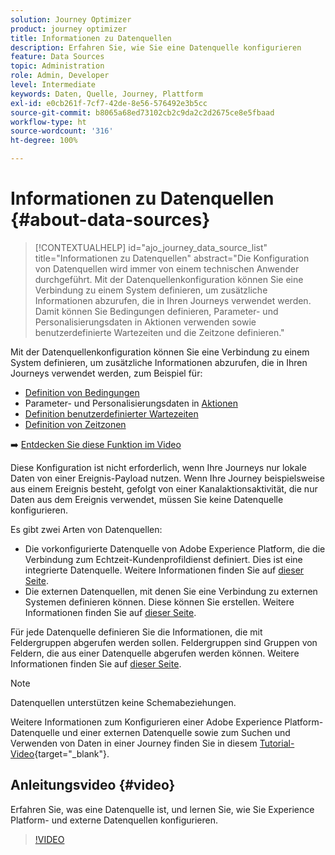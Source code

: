 ```yaml
---
solution: Journey Optimizer
product: journey optimizer
title: Informationen zu Datenquellen
description: Erfahren Sie, wie Sie eine Datenquelle konfigurieren
feature: Data Sources
topic: Administration
role: Admin, Developer
level: Intermediate
keywords: Daten, Quelle, Journey, Plattform
exl-id: e0cb261f-7cf7-42de-8e56-576492e3b5cc
source-git-commit: b8065a68ed73102cb2c9da2c2d2675ce8e5fbaad
workflow-type: ht
source-wordcount: '316'
ht-degree: 100%

---
```


# Informationen zu Datenquellen {#about-data-sources}

>[!CONTEXTUALHELP]
>id="ajo_journey_data_source_list"
>title="Informationen zu Datenquellen"
>abstract="Die Konfiguration von Datenquellen wird immer von einem technischen Anwender durchgeführt. Mit der Datenquellenkonfiguration können Sie eine Verbindung zu einem System definieren, um zusätzliche Informationen abzurufen, die in Ihren Journeys verwendet werden. Damit können Sie Bedingungen definieren, Parameter- und Personalisierungsdaten in Aktionen verwenden sowie benutzerdefinierte Wartezeiten und die Zeitzone definieren."

Mit der Datenquellenkonfiguration können Sie eine Verbindung zu einem System definieren, um zusätzliche Informationen abzurufen, die in Ihren Journeys verwendet werden, zum Beispiel für:

* [Definition von Bedingungen](../building-journeys/condition-activity.md)
* Parameter- und Personalisierungsdaten in [Aktionen](../action/action.md)
* [Definition benutzerdefinierter Wartezeiten](../building-journeys/wait-activity.md#custom)
* [Definition von Zeitzonen](../building-journeys/timezone-management.md)

➡️ [Entdecken Sie diese Funktion im Video](#video)

Diese Konfiguration ist nicht erforderlich, wenn Ihre Journeys nur lokale Daten von einer Ereignis-Payload nutzen. Wenn Ihre Journey beispielsweise aus einem Ereignis besteht, gefolgt von einer Kanalaktionsaktivität, die nur Daten aus dem Ereignis verwendet, müssen Sie keine Datenquelle konfigurieren.

Es gibt zwei Arten von Datenquellen:

* Die vorkonfigurierte Datenquelle von Adobe Experience Platform, die die Verbindung zum Echtzeit-Kundenprofildienst definiert. Dies ist eine integrierte Datenquelle. Weitere Informationen finden Sie auf [dieser Seite](../datasource/adobe-experience-platform-data-source.md).
* Die externen Datenquellen, mit denen Sie eine Verbindung zu externen Systemen definieren können. Diese können Sie erstellen. Weitere Informationen finden Sie auf [dieser Seite](../datasource/external-data-sources.md).

Für jede Datenquelle definieren Sie die Informationen, die mit Feldergruppen abgerufen werden sollen. Feldergruppen sind Gruppen von Feldern, die aus einer Datenquelle abgerufen werden können. Weitere Informationen finden Sie auf [dieser Seite](../datasource/configure-data-sources.md#define-field-groups).

>[!NOTE]
>
>Datenquellen unterstützen keine Schemabeziehungen.

Weitere Informationen zum Konfigurieren einer Adobe Experience Platform-Datenquelle und einer externen Datenquelle sowie zum Suchen und Verwenden von Daten in einer Journey finden Sie in diesem [Tutorial-Video](https://experienceleague.adobe.com/docs/journey-optimizer-learn/tutorials/journey-configuration/configure-data-sources.html?lang=de){target="_blank"}.

## Anleitungsvideo {#video}

Erfahren Sie, was eine Datenquelle ist, und lernen Sie, wie Sie Experience Platform- und externe Datenquellen konfigurieren.

>[!VIDEO](https://video.tv.adobe.com/v/334256?quality=12)

